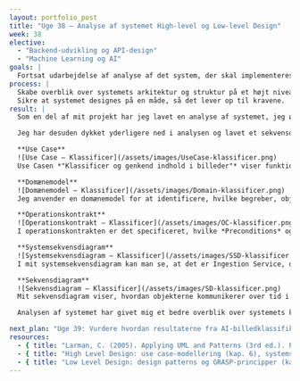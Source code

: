 ```yaml
---
layout: portfolio_post
title: "Uge 38 – Analyse af systemet High-level og Low-level Design"
week: 38
elective:
  - "Backend-udvikling og API-design"
  - "Machine Learning og AI"
goals: |
  Fortsat udarbejdelse af analyse af det system, der skal implementeres.  
process: |
  Skabe overblik over systemets arkitektur og struktur på et højt niveau.  
  Sikre at systemet designes på en måde, så det lever op til kravene.  
result: |
  Som en del af mit projekt har jeg lavet en analyse af systemet, jeg ønsker at implementere. Formålet er at skabe et overblik over det system, der skal implementeres, samtidig med at jeg sørger for, at der er en tydelig sporbarhed mellem krav og design. Dette bruges desuden som en ramme, der detaljeres i Low Level Design (LLD).  

  Jeg har desuden dykket yderligere ned i analysen og lavet et sekvensdiagram. Sekvensdiagrammet viser interaktionen mellem objekter over tid – altså hvordan funktioner og beskeder flyder mellem komponenter i en konkret brugssituation.  

  **Use Case**  
  ![Use Case – Klassificer](/assets/images/UseCase-klassificer.png)  
  Use Casen *"Klassificer og genkend indhold i billeder"* viser funktionaliteten i systemet, hvor al analyse af billederne skal foregå. Det fremgår tydeligt, at systemet afventer en ekstern service, hvorefter det påbegynder en analyseproces.  

  **Domænemodel**  
  ![Domænemodel – Klassificer](/assets/images/Domain-klassificer.png)  
  Jeg anvender en domænemodel for at identificere, hvilke begreber, objekter og klasser der findes i domænet. Jeg får herved et overblik over deres attributter og relationer og får en forståelse for det faglige sprog, der skal anvendes.  

  **Operationskontrakt**  
  ![Operationskontrakt – Klassificer](/assets/images/OC-klassificer.png)  
  I operationskontrakten er det specificeret, hvilke *Preconditions* og *Postconditions* der ligger til grund for den gældende use case. Det betyder, at jeg kigger på, hvilke objekter der påvirkes, og hvordan deres tilstande ændres.  

  **Systemsekvensdiagram**  
  ![Systemsekvensdiagram – Klassificer](/assets/images/SSD-klassificer.png)  
  I mit systemsekvensdiagram kan man se, at det er Ingestion Service, der gør brug af systemet – hvilke inputdata der sendes ind, og hvad der kommer retur. Det giver en god idé om interaktionen med systemet. Systemsekvensdiagrammet viser interaktionen mellem aktør og system som en sort boks, mens sekvensdiagrammet går i dybden med de interne objekter og deres samarbejde.  

  **Sekvensdiagram**  
  ![Sekvensdiagram – Klassificer](/assets/images/SD-klassificer.png)  
  Mit sekvensdiagram viser, hvordan objekterne kommunikerer over tid i sekventiel rækkefølge. Diagrammet illustrerer detaljeret, hvem der kalder hvem, hvilke data der udveksles, hvad der bliver returneret og i hvilken rækkefølge det sker.  

  Analysen af systemet har givet mig et bedre overblik over systemets kompleksitet og hvordan forskellige dele hænger sammen. Det er særligt relevant for backend-udvikling og API-design, men danner også grundlaget for at se, hvor AI kan kobles på senere.  

next_plan: "Uge 39: Vurdere hvordan resultaterne fra AI-billedklassifikationstjenesten skal behandles og vægtes i en samlet vurdering"
resources:
  - { title: "Larman, C. (2005). Applying UML and Patterns (3rd ed.). Pearson Education.", url: "" }
  - { title: "High Level Design: use case-modellering (kap. 6), systemsekvensdiagrammer (kap. 9), operationskontrakter (kap. 10), domænemodellering (kap. 12–13).", url: "" }
  - { title: "Low Level Design: design patterns og GRASP-principper (kap. 16), designklassediagrammer (kap. 17), interaktionsdiagrammer som sekvensdiagrammer (kap. 18).", url: "" }
---
```

